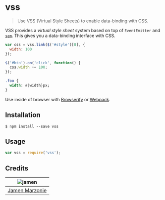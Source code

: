 # vss
> Use VSS (Virtual Style Sheets) to enable data-binding with CSS.

VSS provides a _virtual style sheet_ system based on top of `EventEmitter` and [`sem`](https://github.com/jamen/sem).  This gives you a data-binding interface with CSS.

```javascript
var css = vss.link($('#style')[0], {
  width: 100
});

$('#btn').on('click', function() {
  css.width += 100;
});
```
```sass
.foo {
  width: #{width}px;
}
```

Use inside of browser with [Browserify](https://npmjs.com/browserify) or [Webpack](https://npmjs.com/webpack).

## Installation
```shell
$ npm install --save vss
```

## Usage
```javascript
var vss = require('vss');
```

## Credits
| ![jamen][avatar] |
|:---:|
| [Jamen Marzonie][github] |

  [avatar]: https://avatars.githubusercontent.com/u/6251703?v=3&s=125
  [github]: https://github.com/jamen
